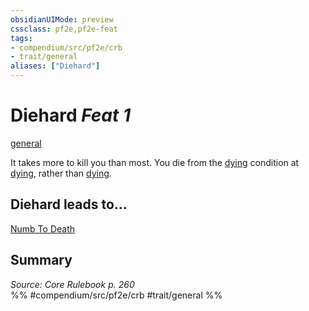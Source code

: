 ```yaml
---
obsidianUIMode: preview
cssclass: pf2e,pf2e-feat
tags:
- compendium/src/pf2e/crb
- trait/general
aliases: ["Diehard"]
---
```

# Diehard  *Feat 1*  
[general](../../Rules/traits/general.md)  


It takes more to kill you than most. You die from the [dying](../../Rules/conditions.md#Dying) condition at [dying](../../Rules/conditions.md#Dying), rather than [dying](../../Rules/conditions.md#Dying).

## Diehard leads to...

[Numb To Death](numb-to-death-logm.md)

## Summary

*Source: Core Rulebook p. 260*  
%% #compendium/src/pf2e/crb #trait/general %%